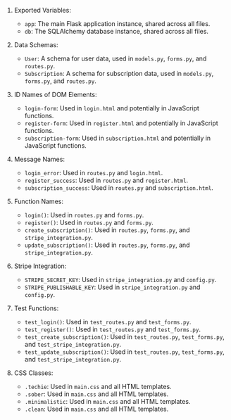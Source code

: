 1. Exported Variables:
   - `app`: The main Flask application instance, shared across all files.
   - `db`: The SQLAlchemy database instance, shared across all files.

2. Data Schemas:
   - `User`: A schema for user data, used in `models.py`, `forms.py`, and `routes.py`.
   - `Subscription`: A schema for subscription data, used in `models.py`, `forms.py`, and `routes.py`.

3. ID Names of DOM Elements:
   - `login-form`: Used in `login.html` and potentially in JavaScript functions.
   - `register-form`: Used in `register.html` and potentially in JavaScript functions.
   - `subscription-form`: Used in `subscription.html` and potentially in JavaScript functions.

4. Message Names:
   - `login_error`: Used in `routes.py` and `login.html`.
   - `register_success`: Used in `routes.py` and `register.html`.
   - `subscription_success`: Used in `routes.py` and `subscription.html`.

5. Function Names:
   - `login()`: Used in `routes.py` and `forms.py`.
   - `register()`: Used in `routes.py` and `forms.py`.
   - `create_subscription()`: Used in `routes.py`, `forms.py`, and `stripe_integration.py`.
   - `update_subscription()`: Used in `routes.py`, `forms.py`, and `stripe_integration.py`.

6. Stripe Integration:
   - `STRIPE_SECRET_KEY`: Used in `stripe_integration.py` and `config.py`.
   - `STRIPE_PUBLISHABLE_KEY`: Used in `stripe_integration.py` and `config.py`.

7. Test Functions:
   - `test_login()`: Used in `test_routes.py` and `test_forms.py`.
   - `test_register()`: Used in `test_routes.py` and `test_forms.py`.
   - `test_create_subscription()`: Used in `test_routes.py`, `test_forms.py`, and `test_stripe_integration.py`.
   - `test_update_subscription()`: Used in `test_routes.py`, `test_forms.py`, and `test_stripe_integration.py`.

8. CSS Classes:
   - `.techie`: Used in `main.css` and all HTML templates.
   - `.sober`: Used in `main.css` and all HTML templates.
   - `.minimalistic`: Used in `main.css` and all HTML templates.
   - `.clean`: Used in `main.css` and all HTML templates.